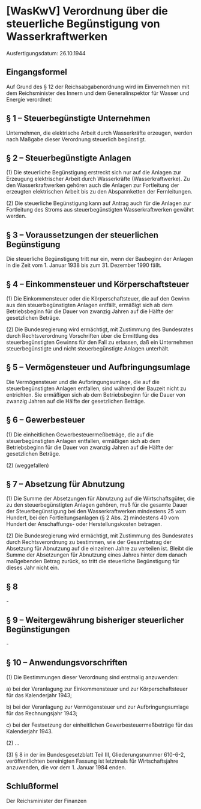 # [WasKwV] Verordnung über die steuerliche Begünstigung von Wasserkraftwerken

Ausfertigungsdatum: 26.10.1944

 

## Eingangsformel

Auf Grund des § 12 der Reichsabgabenordnung wird im Einvernehmen mit dem Reichsminister des Innern und dem Generalinspektor für Wasser und Energie verordnet:


## § 1 – Steuerbegünstigte Unternehmen

Unternehmen, die elektrische Arbeit durch Wasserkräfte erzeugen, werden nach Maßgabe dieser Verordnung steuerlich begünstigt.


## § 2 – Steuerbegünstigte Anlagen

(1) Die steuerliche Begünstigung erstreckt sich nur auf die Anlagen zur Erzeugung elektrischer Arbeit durch Wasserkräfte (Wasserkraftwerke). Zu den Wasserkraftwerken gehören auch die Anlagen zur Fortleitung der erzeugten elektrischen Arbeit bis zu den Abspannketten der Fernleitungen.

(2) Die steuerliche Begünstigung kann auf Antrag auch für die Anlagen zur Fortleitung des Stroms aus steuerbegünstigten Wasserkraftwerken gewährt werden.


## § 3 – Voraussetzungen der steuerlichen Begünstigung

Die steuerliche Begünstigung tritt nur ein, wenn der Baubeginn der Anlagen in die Zeit vom 1. Januar 1938 bis zum 31. Dezember 1990 fällt.


## § 4 – Einkommensteuer und Körperschaftsteuer

(1) Die Einkommensteuer oder die Körperschaftsteuer, die auf den Gewinn aus den steuerbegünstigten Anlagen entfällt, ermäßigt sich ab dem Betriebsbeginn für die Dauer von zwanzig Jahren auf die Hälfte der gesetzlichen Beträge.

(2) Die Bundesregierung wird ermächtigt, mit Zustimmung des Bundesrates durch Rechtsverordnung Vorschriften über die Ermittlung des steuerbegünstigten Gewinns für den Fall zu erlassen, daß ein Unternehmen steuerbegünstigte und nicht steuerbegünstigte Anlagen unterhält.


## § 5 – Vermögensteuer und Aufbringungsumlage

Die Vermögensteuer und die Aufbringungsumlage, die auf die steuerbegünstigten Anlagen entfallen, sind während der Bauzeit nicht zu entrichten. Sie ermäßigen sich ab dem Betriebsbeginn für die Dauer von zwanzig Jahren auf die Hälfte der gesetzlichen Beträge.


## § 6 – Gewerbesteuer

(1) Die einheitlichen Gewerbesteuermeßbeträge, die auf die steuerbegünstigten Anlagen entfallen, ermäßigen sich ab dem Betriebsbeginn für die Dauer von zwanzig Jahren auf die Hälfte der gesetzlichen Beträge.

(2) (weggefallen)


## § 7 – Absetzung für Abnutzung

(1) Die Summe der Absetzungen für Abnutzung auf die Wirtschaftsgüter, die zu den steuerbegünstigten Anlagen gehören, muß für die gesamte Dauer der Steuerbegünstigung bei den Wasserkraftwerken mindestens 25 vom Hundert, bei den Fortleitungsanlagen (§ 2 Abs. 2) mindestens 40 vom Hundert der Anschaffungs- oder Herstellungskosten betragen.

(2) Die Bundesregierung wird ermächtigt, mit Zustimmung des Bundesrates durch Rechtsverordnung zu bestimmen, wie der Gesamtbetrag der Absetzung für Abnutzung auf die einzelnen Jahre zu verteilen ist. Bleibt die Summe der Absetzungen für Abnutzung eines Jahres hinter dem danach maßgebenden Betrag zurück, so tritt die steuerliche Begünstigung für dieses Jahr nicht ein.


## § 8

\-


## § 9 – Weitergewährung bisheriger steuerlicher Begünstigungen

\-


## § 10 – Anwendungsvorschriften

(1) Die Bestimmungen dieser Verordnung sind erstmalig anzuwenden:

a) bei der Veranlagung zur Einkommensteuer und zur Körperschaftsteuer für das Kalenderjahr 1943;

b) bei der Veranlagung zur Vermögensteuer und zur Aufbringungsumlage für das Rechnungsjahr 1943;

c) bei der Festsetzung der einheitlichen Gewerbesteuermeßbeträge für das Kalenderjahr 1943.

(2) ...

(3) § 8 in der im Bundesgesetzblatt Teil III, Gliederungsnummer 610-6-2, veröffentlichten bereinigten Fassung ist letztmals für Wirtschaftsjahre anzuwenden, die vor dem 1. Januar 1984 enden.


## Schlußformel

Der Reichsminister der Finanzen
